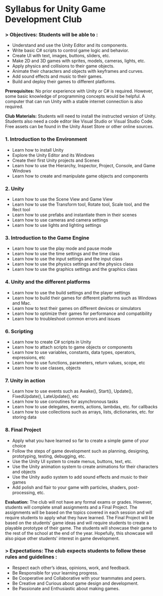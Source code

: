 # Syllabus for Unity Game Development Club

### > Objectives: Students will be able to :
- Understand and use the Unity Editor and its components.
- Write basic C# scripts to control game logic and behavior.
- Create UI with text, images, buttons, sliders, etc.
- Make 2D and 3D games with sprites, models, cameras, lights, etc.
- Apply physics and collisions to their game objects.
- Animate their characters and objects with keyframes and curves.
- Add sound effects and music to their games.
- Build and deploy their games to different platforms.

**Prerequisites:**  No prior experience with Unity or C# is required. However,  some basic knowledge of programming concepts would be helpful. A computer that can run Unity with a stable internet connection is also required.    

**Club Materials:** Students will need to install the instructed version of Unity. Students also need a code editor like Visual Studio or Visual Studio Code. Free assets can be found in the Unity Asset Store or other online sources.

### 1. Introduction to the Environment

- Learn how to install Unity
- Explore the Unity Editor and its Windows
- Create their first Unity projects and Scenes
- Learn how to use the Hierarchy, Inspector, Project, Console, and Game Windows
- Learn how to create and manipulate game objects and components

### 2. Unity
- Learn how to use the Scene View and Game View
- Learn how to use the Transform tool, Rotate tool, Scale tool, and the Rect tool
- Learn how to use prefabs and instantiate them in their scenes
- Learn how to use cameras and camera settings
- Learn how to use lights and lighting settings

### 3. Introduction to the Game Engine
- Learn how to use the play mode and pause mode
- Learn how to use the time settings and the time class
- Learn how to use the input settings and the input class
- Learn how to use the physics settings and the physics class
- Learn how to use the graphics settings and the graphics class

### 4. Unity and the different platforms
- Learn how to use the build settings and the player settings
- Learn how to build their games for different platforms such as Windows and Mac.
- Learn how to test their games on different devices or simulators
- Learn how to optimize their games for performance and compatibility
- Learn how to troubleshoot common errors and issues

### 6. Scripting
- Learn how to create C# scripts in Unity
- Learn how to attach scripts to game objects or components
- Learn how to use variables, constants, data types, operators, expressions, etc
- Learn how to use functions, parameters, return values, scope, etc
- Learn how to use classes, objects

### 7. Unity in action
- Learn how to use events such as Awake(), Start(), Update(), FixedUpdate(), LateUpdate(), etc
- Learn how to use coroutines for asynchronous tasks
- Learn how to use delegates, events, actions, lambdas, etc. for callbacks
- Learn how to use collections such as arrays, lists, dictionaries, etc. for storing data

### 8. Final Project
- Apply what you have learned so far to create a simple game of your choice
- Follow the steps of game development such as planning, designing, prototyping, testing, debugging, etc.
- Use the Unity UI system to create menus, buttons, text, etc.
- Use the Unity animation system to create animations for their characters and objects
- Use the Unity audio system to add sound effects and music to their games
- Add polish and flair to your game with particles, shaders, post-processing, etc.


**Evaluation:** The club will not have any formal exams or grades. However, students will complete small assignments and a Final Project. The assignments will be based on the topics covered in each session and will require students to apply what they have learned. The Final Project will be based on the students’ game ideas and will require students to create a playable prototype of their game. The students will showcase their game to the rest of the school at the end of the year. Hopefully, this showcase will also pique other students' interest in game development.


### > Expectations: The club expects students to follow these rules and guidelines : 
- Respect each other’s ideas, opinions, work, and feedback.
- Be Responsible for your learning progress.
- Be Cooperative and Collaborative with your teammates and peers.
- Be Creative and Curious about game design and development.
- Be Passionate and Enthusiastic about making games.        
